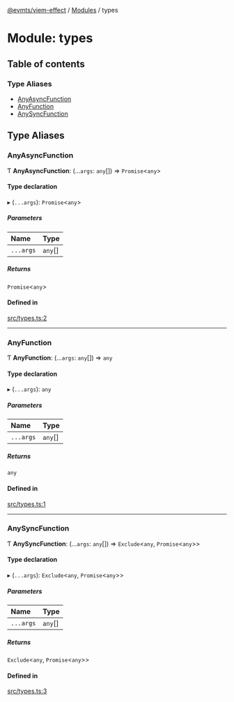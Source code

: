 [@evmts/viem-effect](/reference/viem-effect/README.md) / [Modules](/reference/viem-effect/modules.md) / types

# Module: types

## Table of contents

### Type Aliases

- [AnyAsyncFunction](/reference/viem-effect/modules/types.md#anyasyncfunction)
- [AnyFunction](/reference/viem-effect/modules/types.md#anyfunction)
- [AnySyncFunction](/reference/viem-effect/modules/types.md#anysyncfunction)

## Type Aliases

### AnyAsyncFunction

Ƭ **AnyAsyncFunction**: (...`args`: `any`[]) => `Promise`<`any`\>

#### Type declaration

▸ (`...args`): `Promise`<`any`\>

##### Parameters

| Name | Type |
| :------ | :------ |
| `...args` | `any`[] |

##### Returns

`Promise`<`any`\>

#### Defined in

[src/types.ts:2](https://github.com/evmts/evmts-monorepo/blob/main/viem-effect/src/types.ts#L2)

___

### AnyFunction

Ƭ **AnyFunction**: (...`args`: `any`[]) => `any`

#### Type declaration

▸ (`...args`): `any`

##### Parameters

| Name | Type |
| :------ | :------ |
| `...args` | `any`[] |

##### Returns

`any`

#### Defined in

[src/types.ts:1](https://github.com/evmts/evmts-monorepo/blob/main/viem-effect/src/types.ts#L1)

___

### AnySyncFunction

Ƭ **AnySyncFunction**: (...`args`: `any`[]) => `Exclude`<`any`, `Promise`<`any`\>\>

#### Type declaration

▸ (`...args`): `Exclude`<`any`, `Promise`<`any`\>\>

##### Parameters

| Name | Type |
| :------ | :------ |
| `...args` | `any`[] |

##### Returns

`Exclude`<`any`, `Promise`<`any`\>\>

#### Defined in

[src/types.ts:3](https://github.com/evmts/evmts-monorepo/blob/main/viem-effect/src/types.ts#L3)
